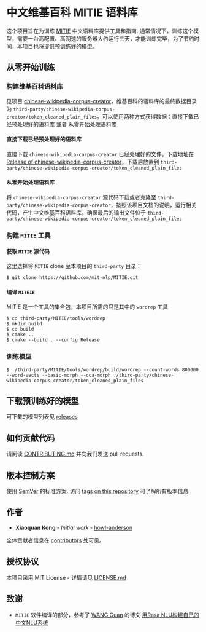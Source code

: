 # 中文维基百科 MITIE 语料库

这个项目旨在为训练 [MITIE](https://github.com/mit-nlp/MITIE) 中文语料库提供工具和指南. 通常情况下，训练这个模型，需要一台高配置、高网速的服务器大约运行三天，才能训练完毕，为了节约时间，本项目也将提供预训练好的模型。

## 从零开始训练
### 构建维基百科语料库

见项目 [chinese-wikipedia-corpus-creator](https://github.com/howl-anderson/chinese-wikipedia-corpus-creator)，维基百科的语料库的最终数据目录为 `third-party/chinese-wikipedia-corpus-creator/token_cleaned_plain_files`。可以使用两种方式获得数据：直接下载已经预处理好的语料库 或者 从零开始处理语料库

#### 直接下载已经预处理好的语料库
直接下载 `chinese-wikipedia-corpus-creator` 已经处理好的文件，下载地址在 [Release of chinese-wikipedia-corpus-creator](https://github.com/howl-anderson/chinese-wikipedia-corpus-creator/releases)，下载后放置到 `third-party/chinese-wikipedia-corpus-creator/token_cleaned_plain_files`

#### 从零开始处理语料库
将 `chinese-wikipedia-corpus-creator` 源代码下载或者克隆至 `third-party/chinese-wikipedia-corpus-creator`，按照该项目文档的说明，运行相关代码，产生中文维基百科语料库。确保最后的输出文件位于 `third-party/chinese-wikipedia-corpus-creator/token_cleaned_plain_files`

### 构建 `MITIE` 工具

#### 获取 `MITIE` 源代码
这里选择将 `MITIE` clone 至本项目的 `third-party` 目录：

```console
$ git clone https://github.com/mit-nlp/MITIE.git
```

#### 编译 `MITEIE`

MITIE 是一个工具的集合包，本项目所需的只是其中的 `wordrep` 工具

```console
$ cd third-party/MITIE/tools/wordrep
$ mkdir build
$ cd build
$ cmake ..
$ cmake --build . --config Release
```

### 训练模型

```console
$ ./third-party/MITIE/tools/wordrep/build/wordrep --count-words 800000 --word-vects --basic-morph --cca-morph ./third-party/chinese-wikipedia-corpus-creator/token_cleaned_plain_files
```

## 下载预训练好的模型

可下载的模型列表见 [releases](https://github.com/howl-anderson/MITIE_Chinese_Wikipedia_corpus/releases)

## 如何贡献代码

请阅读 [CONTRIBUTING.md](https://github.com/howl-anderson/MITIE_Chinese_Wikipedia_corpus/CONTRIBUTING.md) 并向我们发送 pull requests.

## 版本控制方案

使用 [SemVer](http://semver.org/) 的标准方案. 访问 [tags on this repository](https://github.com/your/project/tags) 可了解所有版本信息.

## 作者

* **Xiaoquan Kong** - *Initial work* - [howl-anderson](https://github.com/howl-anderson)

全体贡献者信息在 [contributors](https://github.com/your/project/contributors) 处可见。

## 授权协议

本项目采用 MIT License - 详情请见 [LICENSE.md](LICENSE.md)

## 致谢
* `MITIE` 软件编译的部分，参考了 [WANG Guan](https://github.com/crownpku) 的博文 [用Rasa NLU构建自己的中文NLU系统](http://www.crownpku.com/2017/07/27/%E7%94%A8Rasa_NLU%E6%9E%84%E5%BB%BA%E8%87%AA%E5%B7%B1%E7%9A%84%E4%B8%AD%E6%96%87NLU%E7%B3%BB%E7%BB%9F.html)

